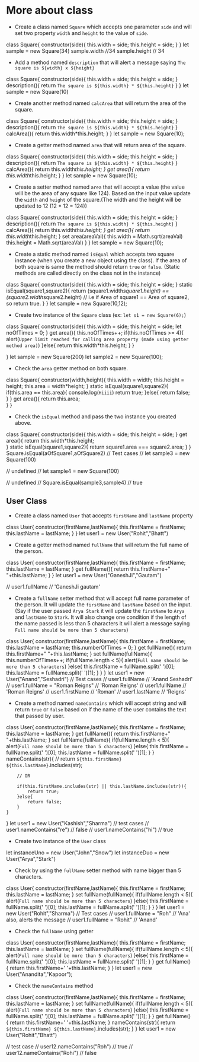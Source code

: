 # More about class

- Create a class named `Square` which accepts one parameter `side` and will set two property `width` and `height` to the value of `side`.



class Square{
    constructor(side){
        this.width = side;
        this.height = side;
    }
}
let sample = new Square(34)
sample.width //34
sample.height // 34


- Add a method named `description` that will alert a message saying `The square is ${width} x ${height}`

class Square{
    constructor(side){
        this.width = side;
        this.height = side;
    }
    description(){
        return `The square is ${this.width} * ${this.height}`
    }
}
let sample = new Square(10)


- Create another method named `calcArea` that will return the area of the square.

class Square{
    constructor(side){
        this.width = side;
        this.height = side;
    }
    description(){
        return `The square is ${this.width} * ${this.height}`
    }
    calcArea(){
        return this.width*this.height;
    }
}
let sample = new Square(10);

- Create a getter method named `area` that will return area of the square.

class Square{
    constructor(side){
        this.width = side;
        this.height = side;
    }
    description(){
        return `The square is ${this.width} * ${this.height}`
    }
    calcArea(){
        return this.width*this.height;
    }
    get area(){
        return this.width*this.height;
    }
}
let sample = new Square(10);


- Create a setter method named `area` that will accept a value (the value will be the area of any square like 124). Based on the input value update the `width` and `height` of the square.(The width and the height will be updated to 12 (12 \* 12 = 124))

class Square{
    constructor(side){
        this.width = side;
        this.height = side;
    }
    description(){
        return `The square is ${this.width} * ${this.height}`
    }
    calcArea(){
        return this.width*this.height;
    }
    get area(){
        return this.width*this.height;
    }
    set area(areaVal){
        this.width = Math.sqrt(areaVal)
        this.height = Math.sqrt(areaVal)
    }
}
let sample = new Square(10);

- Create a static method named `isEqual` which accepts two square instance (when you create a new object using the class). If the area of both square is same the method should return `true` or `false`. (Static methods are called directly on the class not in the instance)

class Square{
    constructor(side){
        this.width = side;
        this.height = side;
    }
    static isEqual(square1,square2){
        return (square1.width*square1.height) == (square2.width*square2.height)
        // i.e if Area of square1 == Area of square2, so return true.
    }
}
let sample = new Square(10,12);

- Create two instance of the `Square` class (ex: `let s1 = new Square(6);`)

class Square{
    constructor(side){
        this.width = side;
        this.height = side;
        let noOfTimes = 0;
    }
    get area(){
        this.noOfTimes++;
        if(this.noOfTimes >= 4){
            alert(`Upper limit reached for calling area property (made using getter method area)`)
        }else{
            return this.width*this.height;
        }
    }
    
}
let sample = new Square(200)
let sample2 = new Square(100);

- Check the `area` getter method on both square.

class Square{
    constructor(width,height){
        this.width = width;
        this.height = height;
        this.area = width*height;
    }
    static isEqual(square1,square2){
        if(this.area == this.area){
            console.log(`Hiiii`)
            return true;
        }else{
            return false;
        }
    }
    get area(){
        return this.area;        
    }
}


- Check the `isEqual` method and pass the two instance you created above.

class Square{
    constructor(side){
        this.width = side;
        this.height = side;
    }
    get area(){
        return this.width*this.height;        
    }
    static isEqual(square1,square2){
        return square1.area === square2.area;
    }
}
Square.isEqual(aOfSquare1,aOfSquare2)
// Test cases
// let sample3 = new Square(100)

// undefined
// let sample4 = new Square(100)

// undefined
// Square.isEqual(sample3,sample4)
// true


## User Class

- Create a class named `User` that accepts `firstName` and `lastName` property


class User{
    constructor(firstName,lastName){
        this.firstName = firstName;
        this.lastName = lastName;
    }
}
let user1 = new User("Rohit","Bhatt")

- Create a getter method named `fullName` that will return the full name of the person.

class User{
    constructor(firstName,lastName){
        this.firstName = firstName;
        this.lastName = lastName;
    }
    get fullName(){
        return this.firstName+" "+this.lastName;
    }
}
let user1 = new User("GaneshJi","Gautam")

// user1.fullName
// 'GaneshJi gautam'


- Create a `fullName` setter method that will accept full name parameter of the person. It will update the `firstName` and `lastName` based on the input. (Say if the user passed `Arya Stark` it will update the `firstName` to `Arya` and `lastName` to `Stark`. It will also change one condition if the length of the name passed is less than 5 characters it will alert a message saying `Full name should be more than 5 characters`)


class User{
    constructor(firstName,lastName){
        this.firstName = firstName;
        this.lastName = lastName;
        this.numberOfTimes = 0;
    }
    get fullName(){
        return this.firstName+" "+this.lastName;
    }
    set fullName(fullName){
        this.numberOfTimes++;
        if(fullName.length < 5){
            alert(`Full name should be more than 5 characters`)
        }else{
            this.firstName = fullName.split(' ')[0];
            this.lastName = fullName.split(' ')[1];
        }
    }
}
let user1 = new User("Anand","Seshadri")
// Test cases
// user1.fullName
// 'Anand Seshadri'
// user1.fullName = "Roman Reigns"
// 'Roman Reigns'
// user1.fullName
// 'Roman Reigns'
// user1.firstName
// 'Roman'
// user1.lastName
// 'Reigns'


- Create a method named `nameContains` which will accept string and will return `true` or `false` based on if the name of the user contains the text that passed by user.

class User{
    constructor(firstName,lastName){
        this.firstName = firstName;
        this.lastName = lastName;
    }
    get fullName(){
        return this.firstName+" "+this.lastName;
    }
    set fullName(fullName){
        if(fullName.length < 5){
            alert(`Full name should be more than 5 characters`)
        }else{
            this.firstName = fullName.split(' ')[0];
            this.lastName = fullName.split(' ')[1];
        }
    }
    nameContains(str){
        // return `${this.firstName} ${this.lastName}`.includes(str);
        
        // OR
        
        if(this.firstName.includes(str) || this.lastName.includes(str)){
            return true;
        }else{
            return false;
        }
    }
}
let user1 = new User("Kashish","Sharma") 
// test cases
// user1.nameContains("re")
// false
// user1.nameContains("hi")
// true

- Create two instance of the `User` class

let instanceUno = new User("John","Snow")
let instanceDuo = new User("Arya","Stark")

- Check by using the `fullName` setter method with name bigger than 5 characters.

class User{
    constructor(firstName,lastName){
        this.firstName = firstName;
        this.lastName = lastName;
    }
    set fullName(fullName){
        if(fullName.length < 5){
            alert(`Full name should be more than 5 characters`)
        }else{
            this.firstName = fullName.split(' ')[0];
            this.lastName = fullName.split(' ')[1];
        }
    }
}
let user1 = new User("Rohit","Sharma")
// Test cases
// user1.fullName = "Roh"
// 'Ana' also, alerts the message
// user1.fullName = "Rohit"
// 'Anand'

- Check the `fullName` using getter

class User{
    constructor(firstName,lastName){
        this.firstName = firstName;
        this.lastName = lastName;
    }
    set fullName(fullName){
        if(fullName.length < 5){
            alert(`Full name should be more than 5 characters`)
        }else{
            this.firstName = fullName.split(' ')[0];
            this.lastName = fullName.split(' ')[1];
        }
    }
    get fullName(){
        return this.firstName+' '+this.lastName;
    }
}
let user1 = new User("Anandita","Kapoor");


- Check the `nameContains` method

class User{
    constructor(firstName,lastName){
        this.firstName = firstName;
        this.lastName = lastName;
    }
    set fullName(fullName){
        if(fullName.length < 5){
            alert(`Full name should be more than 5 characters`)
        }else{
            this.firstName = fullName.split(' ')[0];
            this.lastName = fullName.split(' ')[1];
        }
    }
    get fullName(){
        return this.firstName+' '+this.lastName;
    }
    nameContains(str){
         return `${this.firstName} ${this.lastName}`.includes(str);
    }
}
let user1 = new User("Rohit","Bhatt")

// test case
// user12.nameContains("Roh")
// true
// user12.nameContains("Rohi")
// false


<!-- 
// feedback video
/*
class square {
    constructor(side){
        this.width = side;
        this.height = side;
        this.numberOfTimes = 0;
    }
    description() {
        alert (`The Square is ${this.width} x ${this.height}`)
    }
      calcArea() {
        return this.width * this.height;
    }
         get area() {
             if(this.numberOfTimes >= 4){
                 alert(`Upper Limit Reached`)
             } else{
                 return this.width * this.height;
             }
     set area(value) {
      let side = Math.sqrt(value);
        this.width = side;
         this.width = side;
             }
             
    static isEqual(a,b){
            return a.area === b.area;
    }   
}



let square1 = new square(400);//
undefined
square1
square {width: 400, height: 400, numberOfTimes: 0}//




let square1 = new square(200);
undefined
let square2 = new square(100);
undefined
square1.area
40000
square1.area
40000
square1.area
40000
square1.area
undefined
square1.area
    

*/ -->


<!-- 2 questiob -->
<!-- 
class User {
     constructor (firstName , lastName){
         this.firstName = firstName;
         this.lastName  = lastName;
     }
    get fullName(){
         return `${this.firstName} ${this.lastName}`
    }
    set fullName(name){
        if(name.length < 5){
            alert (`Full name should be more than 5  characters`)
        }else{            
        let firstName = name.split(' ')[0];
        let lastName = name.split(' ')[1];
        this.firstName = firstName;
        this.lastName = lastName;
    }
    }
    nameContains(str){
        return `${this.firstName} ${this.lastName}`.includes(str);
    }
         
}
undefined
let user1 = new User('john', 'stark');
undefined
user1.nameContains(' '); 
true
user1.nameContains('jo'); 
true
user1.nameContains('m'); 
false -->